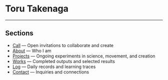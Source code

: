 <link rel="stylesheet" href="/style.css">

# Toru Takenaga

---

## Sections

* [Call](/call) — Open invitations to collaborate and create
* [About](/about) — Who I am  
* [Projects](/projects) — Ongoing experiments in science, movement, and creation  
* [Works](/works) — Completed outputs and selected results  
* [Log](/log) — Daily records and learning traces  
* [Contact](/contact) — Inquiries and connections

